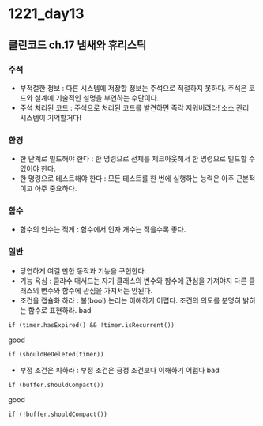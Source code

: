 # 1221_day13
## 클린코드 ch.17 냄새와 휴리스틱
### 주석
- 부적절한 정보 : 다른 시스템에 저장할 정보는 주석으로 적절하지 못하다. 주석은 코드와 설계에 기술적인 설명을 부연하는 수단이다.
- 주석 처리된 코드 : 주석으로 처리된 코드를 발견하면 즉각 지워버려라! 소스 관리 시스템이 기억할거다!
### 환경
- 한 단계로 빌드해야 한다 : 한 명령으로 전체를 체크아웃해서 한 명령으로 빌드할 수 있어야 한다.
- 한 명령으로 테스트해야 한다 : 모든 테스트를 한 번에 실행하는 능력은 아주 근본적이고 아주 중요하다.
### 함수
- 함수의 인수는 적게 : 함수에서 인자 개수는 적을수록 좋다.
### 일반
- 당연하게 여길 만한 동작과 기능을 구현한다.
- 기능 욕심 : 쿨랴수 매서드는 자기 클래스의 변수와 함수에 관심을 가져야지 다른 클래스의 변수와 함수에 관심을 가져서는 안된다.
- 조건을 캡슐화 하라 : 불(bool) 논리는 이해하기 어렵다. 조건의 의도를 분명히 밝히는 함수로 표현하라.
bad
```
if (timer.hasExpired() && !timer.isRecurrent())
```
good
```
if (shouldBeDeleted(timer))
```
- 부정 조건은 피하라 : 부정 조건은 긍정 조건보다 이해하기 어렵다
bad
```
if (buffer.shouldCompact())
```
good
```
if (!buffer.shouldCompact())
```
